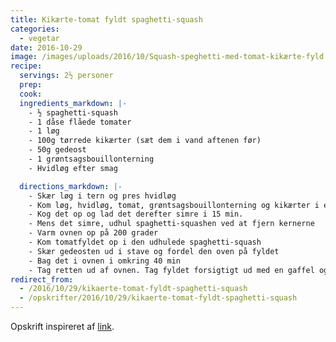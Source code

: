 ```yaml
---
title: Kikærte-tomat fyldt spaghetti-squash
categories:
  - vegetar
date: 2016-10-29
image: /images/uploads/2016/10/Squash-speghetti-med-tomat-kikærte-fyld.jpg
recipe:
  servings: 2½ personer
  prep:
  cook:
  ingredients_markdown: |-
    - ½ spaghetti-squash
    - 1 dåse flåede tomater
    - 1 løg
    - 100g tørrede kikærter (sæt dem i vand aftenen før)
    - 50g gedeost
    - 1 grøntsagsbouillonterning
    - Hvidløg efter smag

  directions_markdown: |-
    - Skær løg i tern og pres hvidløg
    - Kom løg, hvidløg, tomat, grøntsagsbouillonterning og kikærter i en lille gryde
    - Kog det op og lad det derefter simre i 15 min.
    - Mens det simre, udhul spaghetti-squashen ved at fjern kernerne
    - Varm ovnen op på 200 grader
    - Kom tomatfyldet op i den udhulede spaghetti-squash
    - Skær gedeosten ud i stave og fordel den oven på fyldet
    - Bag det i ovnen i omkring 40 min
    - Tag retten ud af ovnen. Tag fyldet forsigtigt ud med en gaffel og brug gaflen til at strimle squashens indmad til spaghetti-lignende strimler
redirect_from:
  - /2016/10/29/kikaerte-tomat-fyldt-spaghetti-squash
  - /opskrifter/2016/10/29/kikaerte-tomat-fyldt-spaghetti-squash
---
```


Opskrift inspireret af <a href="https://www.buzzfeed.com/robertbroadfoot/chicken-and-tomato-spaghetti-squash" target="_blank">link</a>.
